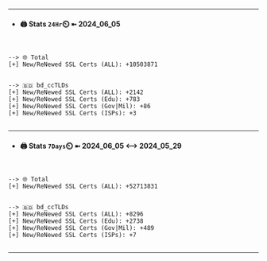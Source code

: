 

---
- #### 🖨️ **Stats** `24Hr`⏲️ ➼ 2024_06_05
```console


--> 🌐 Total
[+] New/ReNewed SSL Certs (ALL): +10503871


--> 🇧🇩 bd_ccTLDs
[+] New/ReNewed SSL Certs (ALL): +2142
[+] New/ReNewed SSL Certs (Edu): +783
[+] New/ReNewed SSL Certs (Gov|Mil): +86
[+] New/ReNewed SSL Certs (ISPs): +3


```

---
- #### 🖨️ **Stats** `7Days`⏲️ ➼ 2024_06_05 <--> 2024_05_29
```console


--> 🌐 Total
[+] New/ReNewed SSL Certs (ALL): +52713831


--> 🇧🇩 bd_ccTLDs
[+] New/ReNewed SSL Certs (ALL): +8296
[+] New/ReNewed SSL Certs (Edu): +2738
[+] New/ReNewed SSL Certs (Gov|Mil): +489
[+] New/ReNewed SSL Certs (ISPs): +7


```

---

